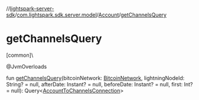 //[lightspark-server-sdk](../../../index.md)/[com.lightspark.sdk.server.model](../index.md)/[Account](index.md)/[getChannelsQuery](get-channels-query.md)

# getChannelsQuery

[common]\

@JvmOverloads

fun [getChannelsQuery](get-channels-query.md)(bitcoinNetwork: [BitcoinNetwork](../-bitcoin-network/index.md), lightningNodeId: String? = null, afterDate: Instant? = null, beforeDate: Instant? = null, first: Int? = null): Query&lt;[AccountToChannelsConnection](../-account-to-channels-connection/index.md)&gt;
